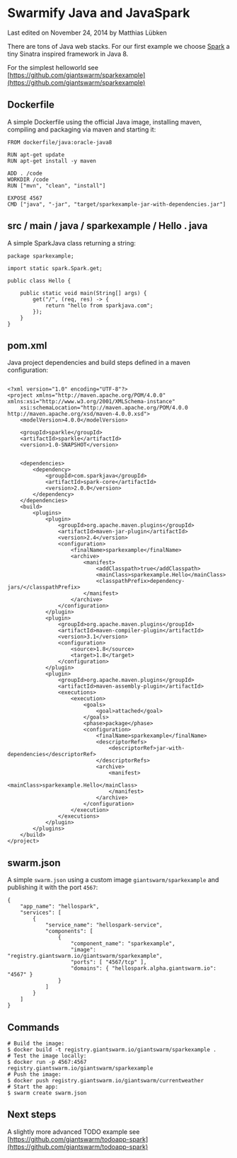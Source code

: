 # Swarmify Java and JavaSpark

<p class="lastmod">Last edited on November 24, 2014 by Matthias Lübken</p>

There are tons of Java web stacks. For our first example we choose [Spark](http://www.sparkjava.com/) a tiny Sinatra inspired framework in Java 8.

For the simplest helloworld see [https://github.com/giantswarm/sparkexample](https://github.com/giantswarm/sparkexample)

## Dockerfile
A simple Dockerfile using the official Java image, installing maven, compiling and packaging via maven and starting it:
```
FROM dockerfile/java:oracle-java8 

RUN apt-get update
RUN apt-get install -y maven

ADD . /code
WORKDIR /code
RUN ["mvn", "clean", "install"]

EXPOSE 4567
CMD ["java", "-jar", "target/sparkexample-jar-with-dependencies.jar"]
```

## src / main / java / sparkexample / Hello . java
A simple SparkJava class returning a string:
```
package sparkexample;

import static spark.Spark.get;

public class Hello {

    public static void main(String[] args) {
        get("/", (req, res) -> {
            return "hello from sparkjava.com";
        });
    }
}
```

## pom.xml
Java project dependencies and build steps defined in a maven configuration:
```

<?xml version="1.0" encoding="UTF-8"?>
<project xmlns="http://maven.apache.org/POM/4.0.0" xmlns:xsi="http://www.w3.org/2001/XMLSchema-instance"
    xsi:schemaLocation="http://maven.apache.org/POM/4.0.0 http://maven.apache.org/xsd/maven-4.0.0.xsd">
    <modelVersion>4.0.0</modelVersion>

    <groupId>sparkle</groupId>
    <artifactId>sparkle</artifactId>
    <version>1.0-SNAPSHOT</version>


    <dependencies>
        <dependency>
            <groupId>com.sparkjava</groupId>
            <artifactId>spark-core</artifactId>
            <version>2.0.0</version>
        </dependency>
    </dependencies>
    <build>
        <plugins>
            <plugin>
                <groupId>org.apache.maven.plugins</groupId>
                <artifactId>maven-jar-plugin</artifactId>
                <version>2.4</version>
                <configuration>
                    <finalName>sparkexample</finalName>
                    <archive>
                        <manifest>
                            <addClasspath>true</addClasspath>
                            <mainClass>sparkexample.Hello</mainClass>
                            <classpathPrefix>dependency-jars/</classpathPrefix>
                        </manifest>
                    </archive>
                </configuration>
            </plugin>
            <plugin>
                <groupId>org.apache.maven.plugins</groupId>
                <artifactId>maven-compiler-plugin</artifactId>
                <version>3.1</version>
                <configuration>
                    <source>1.8</source>
                    <target>1.8</target>
                </configuration>
            </plugin>
            <plugin>
                <groupId>org.apache.maven.plugins</groupId>
                <artifactId>maven-assembly-plugin</artifactId>
                <executions>
                    <execution>
                        <goals>
                            <goal>attached</goal>
                        </goals>
                        <phase>package</phase>
                        <configuration>
                            <finalName>sparkexample</finalName>
                            <descriptorRefs>
                                <descriptorRef>jar-with-dependencies</descriptorRef>
                            </descriptorRefs>
                            <archive>
                                <manifest>
                                    <mainClass>sparkexample.Hello</mainClass>
                                </manifest>
                            </archive>
                        </configuration>
                    </execution>
                </executions>
            </plugin>
        </plugins>
    </build>
</project>

```

## swarm.json
A simple `swarm.json` using a custom image `giantswarm/sparkexample` and publishing it with the port `4567`:
```
{
    "app_name": "hellospark",
    "services": [
        {
            "service_name": "hellospark-service",
            "components": [
                {
                    "component_name": "sparkexample",
                    "image": "registry.giantswarm.io/giantswarm/sparkexample",
                    "ports": [ "4567/tcp" ],
                    "domains": { "hellospark.alpha.giantswarm.io": "4567" }
                }
            ]
        }
    ]
}
```

## Commands
```
# Build the image:
$ docker build -t registry.giantswarm.io/giantswarm/sparkexample .
# Test the image locally:
$ docker run -p 4567:4567 registry.giantswarm.io/giantswarm/sparkexample
# Push the image:
$ docker push registry.giantswarm.io/giantswarm/currentweather
# Start the app:
$ swarm create swarm.json
```

## Next steps

A slightly more advanced TODO example see [https://github.com/giantswarm/todoapp-spark](https://github.com/giantswarm/todoapp-spark)
